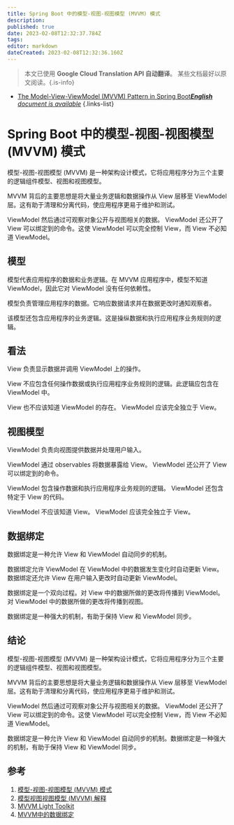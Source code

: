 ```yaml
---
title: Spring Boot 中的模型-视图-视图模型 (MVVM) 模式
description: 
published: true
date: 2023-02-08T12:32:37.784Z
tags: 
editor: markdown
dateCreated: 2023-02-08T12:32:36.160Z
---
```


> 本文已使用 **Google Cloud Translation API 自动翻译**。
某些文档最好以原文阅读。{.is-info}



- [The Model-View-ViewModel (MVVM) Pattern in Spring Boot***English** document is available*](/en/Knowledge-base/Spring-Boot/the-model-view-viewmodel-mvvm-pattern-in-spring-boot)
{.links-list}


# Spring Boot 中的模型-视图-视图模型 (MVVM) 模式

模型-视图-视图模型 (MVVM) 是一种架构设计模式，它将应用程序分为三个主要的逻辑组件模型、视图和视图模型。

MVVM 背后的主要思想是将大量业务逻辑和数据操作从 View 层移至 ViewModel 层。这有助于清理和分离代码，使应用程序更易于维护和测试。

ViewModel 然后通过可观察对象公开与视图相关的数据。 ViewModel 还公开了 View 可以绑定到的命令。这使 ViewModel 可以完全控制 View，而 View 不必知道 ViewModel。

## 模型

模型代表应用程序的数据和业务逻辑。在 MVVM 应用程序中，模型不知道 ViewModel，因此它对 ViewModel 没有任何依赖性。

模型负责管理应用程序的数据。它响应数据请求并在数据更改时通知观察者。

该模型还包含应用程序的业务逻辑。这是操纵数据和执行应用程序业务规则的逻辑。

## 看法

View 负责显示数据并调用 ViewModel 上的操作。

View 不应包含任何操作数据或执行应用程序业务规则的逻辑。此逻辑应包含在 ViewModel 中。

View 也不应该知道 ViewModel 的存在。 ViewModel 应该完全独立于 View。

## 视图模型

ViewModel 负责向视图提供数据并处理用户输入。

ViewModel 通过 observables 将数据暴露给 View。 ViewModel 还公开了 View 可以绑定到的命令。

ViewModel 包含操作数据和执行应用程序业务规则的逻辑。 ViewModel 还包含特定于 View 的代码。

ViewModel 不应该知道 View。 ViewModel 应该完全独立于 View。

## 数据绑定

数据绑定是一种允许 View 和 ViewModel 自动同步的机制。

数据绑定允许 ViewModel 在 ViewModel 中的数据发生变化时自动更新 View。数据绑定还允许 View 在用户输入更改时自动更新 ViewModel。

数据绑定是一个双向过程。对 View 中的数据所做的更改将传播到 ViewModel。对 ViewModel 中的数据所做的更改将传播到视图。

数据绑定是一种强大的机制，有助于保持 View 和 ViewModel 同步。

## 结论

模型-视图-视图模型 (MVVM) 是一种架构设计模式，它将应用程序分为三个主要的逻辑组件模型、视图和视图模型。

MVVM 背后的主要思想是将大量业务逻辑和数据操作从 View 层移至 ViewModel 层。这有助于清理和分离代码，使应用程序更易于维护和测试。

ViewModel 然后通过可观察对象公开与视图相关的数据。 ViewModel 还公开了 View 可以绑定到的命令。这使 ViewModel 可以完全控制 View，而 View 不必知道 ViewModel。

数据绑定是一种允许 View 和 ViewModel 自动同步的机制。数据绑定是一种强大的机制，有助于保持 View 和 ViewModel 同步。

## 参考

1. [模型-视图-视图模型 (MVVM) 模式](https://msdn.microsoft.com/en-us/library/hh848246.aspx)
2. [模型视图视图模型 (MVVM) 解释](https://www.codeproject.com/Articles/100175/Model-View-ViewModel-MVVM-Explained)
3. [MVVM Light Toolkit](http://www.mvvmlight.net/)
4. [MVVM中的数据绑定](https://www.tutorialspoint.com/mvvm/mvvm_data_binding.htm)